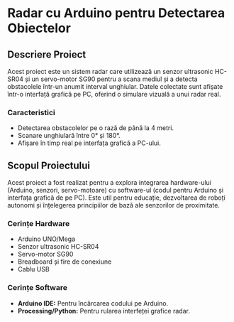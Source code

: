 # **Radar cu Arduino pentru Detectarea Obiectelor**

## **Descriere Proiect**
Acest proiect este un sistem radar care utilizează un senzor ultrasonic HC-SR04 și un servo-motor SG90 pentru a scana mediul și a detecta obstacolele într-un anumit interval unghiular. Datele colectate sunt afișate într-o interfață grafică pe PC, oferind o simulare vizuală a unui radar real.

### **Caracteristici**
- Detectarea obstacolelor pe o rază de până la 4 metri.
- Scanare unghiulară între 0° și 180°.
- Afișare în timp real pe interfața grafică a PC-ului.

## **Scopul Proiectului**
Acest proiect a fost realizat pentru a explora integrarea hardware-ului (Arduino, senzori, servo-motoare) cu software-ul (codul pentru Arduino și interfața grafică de pe PC). Este util pentru educație, dezvoltarea de roboți autonomi și înțelegerea principiilor de bază ale senzorilor de proximitate.



### **Cerințe Hardware**
- Arduino UNO/Mega
- Senzor ultrasonic HC-SR04
- Servo-motor SG90
- Breadboard și fire de conexiune
- Cablu USB

### **Cerințe Software**
- **Arduino IDE:** Pentru încărcarea codului pe Arduino.
- **Processing/Python:** Pentru rularea interfeței grafice radar.


